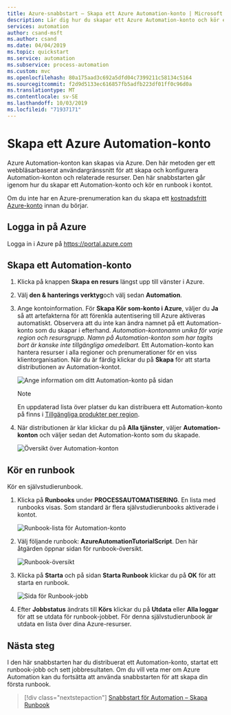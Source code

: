 ```yaml
---
title: Azure-snabbstart – Skapa ett Azure Automation-konto | Microsoft Docs
description: Lär dig hur du skapar ett Azure Automation-konto och kör en runbook
services: automation
author: csand-msft
ms.author: csand
ms.date: 04/04/2019
ms.topic: quickstart
ms.service: automation
ms.subservice: process-automation
ms.custom: mvc
ms.openlocfilehash: 80a175aad3c692a5dfd04c7399211c58134c5164
ms.sourcegitcommit: f2d9d5133ec616857fb5adfb223df01ff0c96d0a
ms.translationtype: MT
ms.contentlocale: sv-SE
ms.lasthandoff: 10/03/2019
ms.locfileid: "71937171"
---
```

# <a name="create-an-azure-automation-account"></a>Skapa ett Azure Automation-konto

Azure Automation-konton kan skapas via Azure. Den här metoden ger ett webbläsarbaserat användargränssnitt för att skapa och konfigurera Automation-konton och relaterade resurser. Den här snabbstarten går igenom hur du skapar ett Automation-konto och kör en runbook i kontot.

Om du inte har en Azure-prenumeration kan du skapa ett [kostnadsfritt Azure-konto](https://azure.microsoft.com/free/?WT.mc_id=A261C142F) innan du börjar.

## <a name="sign-in-to-azure"></a>Logga in på Azure

Logga in i Azure på https://portal.azure.com

## <a name="create-automation-account"></a>Skapa ett Automation-konto

1. Klicka på knappen **Skapa en resurs** längst upp till vänster i Azure.

1. Välj **den & hanterings verktyg**och välj sedan **Automation**.

1. Ange kontoinformation. För **Skapa Kör som-konto i Azure**, väljer du **Ja** så att artefakterna för att förenkla autentisering till Azure aktiveras automatiskt. Observera att du inte kan ändra namnet på ett Automation-konto som du skapar i efterhand. *Automation-kontonamn unika för varje region och resursgrupp. Namn på Automation-konton som har tagits bort är kanske inte tillgängliga omedelbart.* Ett Automation-konto kan hantera resurser i alla regioner och prenumerationer för en viss klientorganisation. När du är färdig klickar du på **Skapa** för att starta distributionen av Automation-kontot.

    ![Ange information om ditt Automation-konto på sidan](./media/automation-quickstart-create-account/create-automation-account-portal-blade.png)  

    > [!NOTE]
    > En uppdaterad lista över platser du kan distribuera ett Automation-konto på finns i [Tillgängliga produkter per region](https://azure.microsoft.com/global-infrastructure/services/?products=automation&regions=all).

1. När distributionen är klar klickar du på **Alla tjänster**, väljer **Automation-konton** och väljer sedan det Automation-konto som du skapade.

    ![Översikt över Automation-konton](./media/automation-quickstart-create-account/automation-account-overview.png)

## <a name="run-a-runbook"></a>Kör en runbook

Kör en självstudierunbook.

1. Klicka på **Runbooks** under **PROCESSAUTOMATISERING**. En lista med runbooks visas. Som standard är flera självstudierunbooks aktiverade i kontot.

    ![Runbook-lista för Automation-konto](./media/automation-quickstart-create-account/automation-runbooks-overview.png)

1. Välj följande runbook: **AzureAutomationTutorialScript**. Den här åtgärden öppnar sidan för runbook-översikt.

    ![Runbook-översikt](./media/automation-quickstart-create-account/automation-tutorial-script-runbook-overview.png)

1. Klicka på **Starta** och på sidan **Starta Runbook** klickar du på **OK** för att starta en runbook.

    ![Sida för Runbook-jobb](./media/automation-quickstart-create-account/automation-tutorial-script-job.png)

1. Efter **Jobbstatus** ändrats till **Körs** klickar du på **Utdata** eller **Alla loggar** för att se utdata för runbook-jobbet. För denna självstudierunbook är utdata en lista över dina Azure-resurser.

## <a name="next-steps"></a>Nästa steg

I den här snabbstarten har du distribuerat ett Automation-konto, startat ett runbook-jobb och sett jobbresultaten. Om du vill veta mer om Azure Automation kan du fortsätta att använda snabbstarten för att skapa din första runbook.

> [!div class="nextstepaction"]
> [Snabbstart för Automation – Skapa Runbook](./automation-quickstart-create-runbook.md)

